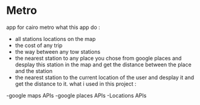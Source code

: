 # Metro
app for cairo metro
what this app do :
* all stations locations on the map
* the cost of any trip
* the way between any tow stations
* the nearest station to any place you chose from google places and desplay this station in the map
and get the distance between the place and the station
* the nearest station to the current location of the user and desplay it and get the distance to it.
what i used in this project :

-google maps APIs
-google places APIs
-Locations APIs
